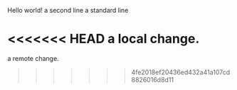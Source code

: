 Hello world!
a second line
a standard line

<<<<<<< HEAD
a local change.
=======

a remote change.
>>>>>>> 4fe2018ef20436ed432a41a107cd8826016d8d11
